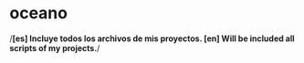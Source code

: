# oceano

/**[es] Incluye todos los archivos de mis proyectos. 
[en] Will be included all scripts of my projects.**/
